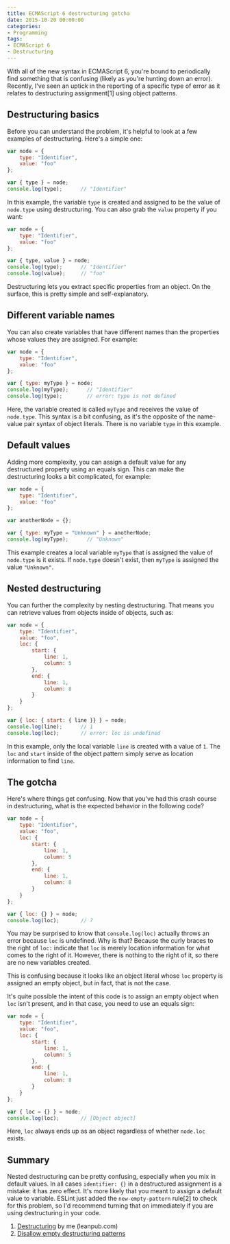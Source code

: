 ```yaml
---
title: ECMAScript 6 destructuring gotcha
date: 2015-10-20 00:00:00
categories:
- Programming
tags:
- ECMAScript 6
- Destructuring
---
```


With all of the new syntax in ECMAScript 6, you're bound to periodically find something that is confusing (likely as you're hunting down an error). Recently, I've seen an uptick in the reporting of a specific type of error as it relates to destructuring assignment[1] using object patterns.

## Destructuring basics

Before you can understand the problem, it's helpful to look at a few examples of destructuring. Here's a simple one:

```js
var node = {
    type: "Identifier",
    value: "foo"
};

var { type } = node;
console.log(type);      // "Identifier"
```

In this example, the variable `type` is created and assigned to be the value of `node.type` using destructuring. You can also grab the `value` property if you want:

```js
var node = {
    type: "Identifier",
    value: "foo"
};

var { type, value } = node;
console.log(type);      // "Identifier"
console.log(value);     // "foo"
```

Destructuring lets you extract specific properties from an object. On the surface, this is pretty simple and self-explanatory.

## Different variable names

You can also create variables that have different names than the properties whose values they are assigned. For example:

```js
var node = {
    type: "Identifier",
    value: "foo"
};

var { type: myType } = node;
console.log(myType);      // "Identifier"
console.log(type);        // error: type is not defined
```

Here, the variable created is called `myType` and receives the value of `node.type`. This syntax is a bit confusing, as it's the opposite of the name-value pair syntax of object literals. There is no variable `type` in this example.

## Default values

Adding more complexity, you can assign a default value for any destructured property using an equals sign. This can make the destructuring looks a bit complicated, for example:

```js
var node = {
    type: "Identifier",
    value: "foo"
};

var anotherNode = {};

var { type: myType = "Unknown" } = anotherNode;
console.log(myType);      // "Unknown"
```

This example creates a local variable `myType` that is assigned the value of `node.type` is it exists. If `node.type` doesn't exist, then `myType` is assigned the value `"Unknown"`.

## Nested destructuring

You can further the complexity by nesting destructuring. That means you can retrieve values from objects inside of objects, such as:

```js
var node = {
    type: "Identifier",
    value: "foo",
    loc: {
        start: {
            line: 1,
            column: 5
        },
        end: {
            line: 1,
            column: 8
        }
    }
};

var { loc: { start: { line }} } = node;
console.log(line);      // 1
console.log(loc);       // error: loc is undefined
```

In this example, only the local variable `line` is created with a value of `1`. The `loc` and `start` inside of the object pattern simply serve as location information to find `line`.

## The gotcha

Here's where things get confusing. Now that you've had this crash course in destructuring, what is the expected behavior in the following code?

```js
var node = {
    type: "Identifier",
    value: "foo",
    loc: {
        start: {
            line: 1,
            column: 5
        },
        end: {
            line: 1,
            column: 8
        }
    }
};

var { loc: {} } = node;
console.log(loc);       // ?
```

You may be surprised to know that `console.log(loc)` actually throws an error because `loc` is undefined. Why is that? Because the curly braces to the right of `loc:` indicate that `loc` is merely location information for what comes to the right of it. However, there is nothing to the right of it, so there are no new variables created.

This is confusing because it looks like an object literal whose `loc` property is assigned an empty object, but in fact, that is not the case.

It's quite possible the intent of this code is to assign an empty object when `loc` isn't present, and in that case, you need to use an equals sign:

```js
var node = {
    type: "Identifier",
    value: "foo",
    loc: {
        start: {
            line: 1,
            column: 5
        },
        end: {
            line: 1,
            column: 8
        }
    }
};

var { loc = {} } = node;
console.log(loc);       // [Object object]
```

Here, `loc` always ends up as an object regardless of whether `node.loc` exists.

## Summary

Nested destructuring can be pretty confusing, especially when you mix in default values. In all cases `identifier: {}` in a destructured assignment is a mistake: it has zero effect. It's more likely that you meant to assign a default value to variable. ESLint just added the `new-empty-pattern` rule[2] to check for this problem, so I'd recommend turning that on immediately if you are using destructuring in your code.


1. [Destructuring](https://leanpub.com/understandinges6/read#leanpub-auto-destructuring) by me (leanpub.com)
1. [Disallow empty destructuring patterns](http://eslint.org/docs/rules/no-empty-pattern)
